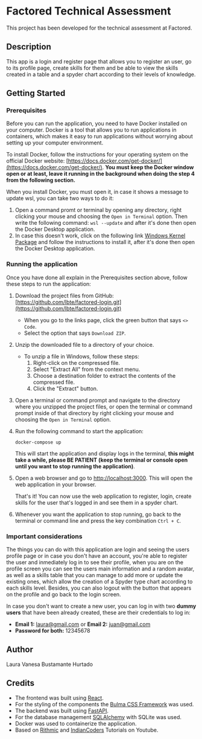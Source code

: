 # Factored Technical Assessment

This project has been developed for the technical assessment at Factored.

## Description

This app is a login and register page that allows you to register an user, go to its profile page, create skills for them and be able to view the skills created in a table and a spyder chart according to their levels of knowledge.

## Getting Started

### Prerequisites

Before you can run the application, you need to have Docker installed on your computer. Docker is a tool that allows you to run applications in containers, which makes it easy to run applications without worrying about setting up your computer environment.

To install Docker, follow the instructions for your operating system on the official Docker website: [https://docs.docker.com/get-docker/](https://docs.docker.com/get-docker/). **You must keep the Docker window open or at least, leave it running in the background when doing the step 4 from the following section.** 

When you install Docker, you must open it, in case it shows a message to update wsl, you can take two ways to do it:
1. Open a command promt or terminal by opening any directory, right clicking your mouse and choosing the `Open in Terminal` option. Then write the following command: `wsl --update` and after it's done then open the Docker Desktop application.
2. In case this doesn't work, click on the following link [Windows Kernel Package](https://learn.microsoft.com/es-es/windows/wsl/install-manual#step-4---download-the-linux-kernel-update-package) and follow the instructions to install it, after it's done then open the Docker Desktop application.

### Running the application

Once you have done all explain in the Prerequisites section above, follow these steps to run the application:

1. Download the project files from GitHub: [https://github.com/lbte/factored-login.git](https://github.com/lbte/factored-login.git)
    * When you go to the links page, click the green button that says `<> Code`.
    * Select the option that says `Download ZIP`.

2. Unzip the downloaded file to a directory of your choice.
    * To unzip a file in Windows, follow these steps:
        1. Right-click on the compressed file.
        2. Select "Extract All" from the context menu.
        3. Choose a destination folder to extract the contents of the compressed file.
        4. Click the "Extract" button.

3. Open a terminal or command prompt and navigate to the directory where you unzipped the project files, or open the terminal or command prompt inside of that directory by right clicking your mouse and choosing the `Open in Terminal` option.

4. Run the following command to start the application: 

    `docker-compose up`

    This will start the application and display logs in the terminal, **this might take a while, please BE PATIENT (keep the terminal or console open until you want to stop running the application)**.

6. Open a web browser and go to [http://localhost:3000](http://localhost:3000). This will open the web application in your browser.

    That's it! You can now use the web application to register, login, create skills for the user that's logged in and see them in a spyder chart.

7. Whenever you want the application to stop running, go back to the terminal or command line and press the key combination `Ctrl + C`.

### Important considerations

The things you can do with this application are login and seeing the users profile page or in case you don't have an account, you're able to register the user and inmediately log in to see their profile, when you are on the profile screen you can see the users main information and a random avatar, as well as a skills table that you can  manage to add more or update the existing ones, which allow the creation of a Spyder type chart according to each skills level. Besides, you can also logout with the button that appears on the profile and go back to the login screen.

In case you don't want to create a new user, you can log in with two **dummy users** that have been already created, these are their credentials to log in:
* **Email 1:** laura@gmail.com or **Email 2:** juan@gmail.com
* **Password for both:** 12345678

## Author

Laura Vanesa Bustamante Hurtado

## Credits

* The frontend was built using [React](https://react.dev).
* For the styling of the components the [Bulma CSS Framework](https://bulma.io) was used.
* The backend was built using [FastAPI](https://fastapi.tiangolo.com).
* For the database management [SQLAlchemy](https://www.sqlalchemy.org) with SQLite  was used. 
* Docker was used to containerize the application.
* Based on [Rithmic](https://www.youtube.com/@iamrithmic) and [IndianCoders](https://www.youtube.com/@IndianCoders) Tutorials on Youtube.